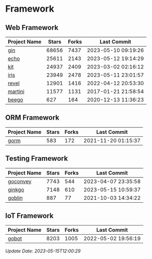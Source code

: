 # Framework

## Web Framework
| Project Name | Stars | Forks | Last Commit |
| ------------ | ----- | ----- | ----------- |
| [gin](https://github.com/gin-gonic/gin) | 68656 | 7437 | 2023-05-10 09:19:26 |
| [echo](https://github.com/labstack/echo) | 25611 | 2143 | 2023-05-12 19:14:29 |
| [kit](https://github.com/go-kit/kit) | 24937 | 2409 | 2023-03-02 02:16:12 |
| [iris](https://github.com/kataras/iris) | 23949 | 2478 | 2023-05-11 23:01:57 |
| [revel](https://github.com/revel/revel) | 12901 | 1416 | 2022-04-12 20:53:30 |
| [martini](https://github.com/go-martini/martini) | 11577 | 1131 | 2017-01-21 21:58:54 |
| [beego](https://github.com/astaxie/beego) | 627 | 164 | 2020-12-13 11:36:23 |

## ORM Framework
| Project Name | Stars | Forks | Last Commit |
| ------------ | ----- | ----- | ----------- |
| [gorm](https://github.com/jinzhu/gorm) | 583 | 172 | 2021-11-20 01:15:37 |

## Testing Framework
| Project Name | Stars | Forks | Last Commit |
| ------------ | ----- | ----- | ----------- |
| [goconvey](https://github.com/smartystreets/goconvey) | 7743 | 544 | 2023-04-07 23:35:58 |
| [ginkgo](https://github.com/onsi/ginkgo) | 7148 | 610 | 2023-05-15 10:59:37 |
| [goblin](https://github.com/franela/goblin) | 887 | 77 | 2021-10-03 14:34:22 |

## IoT Framework
| Project Name | Stars | Forks | Last Commit |
| ------------ | ----- | ----- | ----------- |
| [gobot](https://github.com/hybridgroup/gobot) | 8203 | 1005 | 2022-05-02 19:56:19 |

*Update Date: 2023-05-15T12:00:29*